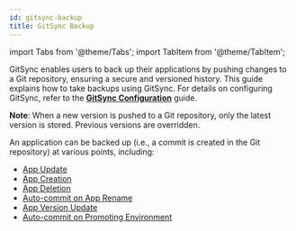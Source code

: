 ```yaml
---
id: gitsync-backup
title: GitSync Backup
---
```


import Tabs from '@theme/Tabs';
import TabItem from '@theme/TabItem';

GitSync enables users to back up their applications by pushing changes to a Git repository, ensuring a secure and versioned history. This guide explains how to take backups using GitSync. For details on configuring GitSync, refer to the **[GitSync Configuration](#)** guide.

**Note**: When a new version is pushed to a Git repository, only the latest version is stored. Previous versions are overridden.

An application can be backed up (i.e., a commit is created in the Git repository) at various points, including:
- [App Update](#)
- [App Creation](#)
- [App Deletion](#)
- [Auto-commit on App Rename](#)
- [App Version Update](#)
- [Auto-commit on Promoting Environment](#)
